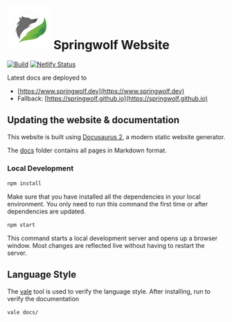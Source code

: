 # <img src="static/img/logo_s.png" alt="Logo" width="100"/> Springwolf Website 
[![Build](https://github.com/springwolf/springwolf.github.io/actions/workflows/build.yml/badge.svg)](https://github.com/springwolf/springwolf.github.io/actions/workflows/build.yml)
[![Netlify Status](https://api.netlify.com/api/v1/badges/8dc370e2-1578-4a72-a729-747929a94400/deploy-status)](https://app.netlify.com/sites/springwolf/deploys)

Latest docs are deployed to
- [https://www.springwolf.dev](https://www.springwolf.dev)
- Fallback: [https://springwolf.github.io](https://springwolf.github.io)

## Updating the website & documentation

This website is built using [Docusaurus 2](https://docusaurus.io/), a modern static website generator.

The [docs](docs) folder contains all pages in Markdown format.

### Local Development

```bash
npm install
```
Make sure that you have installed all the dependencies in your local environment. You only need to run this command the first time
or after dependencies are updated.

```bash
npm start
```

This command starts a local development server and opens up a browser window.
Most changes are reflected live without having to restart the server.

## Language Style

The [vale](https://vale.sh) tool is used to verify the language style.
After installing, run to verify the documentation
```bash
vale docs/
```
